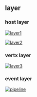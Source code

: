 ## layer

### host layer

[![layer1](https://github.com/leeplay/study/blob/master/image/host-layer1.png?raw=true)]()

[![layer2](https://github.com/leeplay/study/blob/master/image/host-layer2.png?raw=true)]()

### vertx layer

[![layer3](https://github.com/leeplay/study/blob/master/image/vertx-layer1.png?raw=true)]()

### event layer

[![pipeline](https://github.com/leeplay/study/blob/master/image/pipeline.png?raw=true)]()

